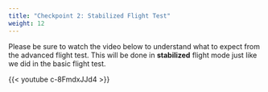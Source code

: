 ```yaml
---
title: "Checkpoint 2: Stabilized Flight Test"
weight: 12
---
```


Please be sure to watch the video below to understand what to expect
from the advanced flight test. This will be done in **stabilized**
flight mode just like we did in the basic flight test.

<!-- cSpell:disable -->

{{< youtube c-8FmdxJJd4 >}}

<!-- cSpell:enable -->
